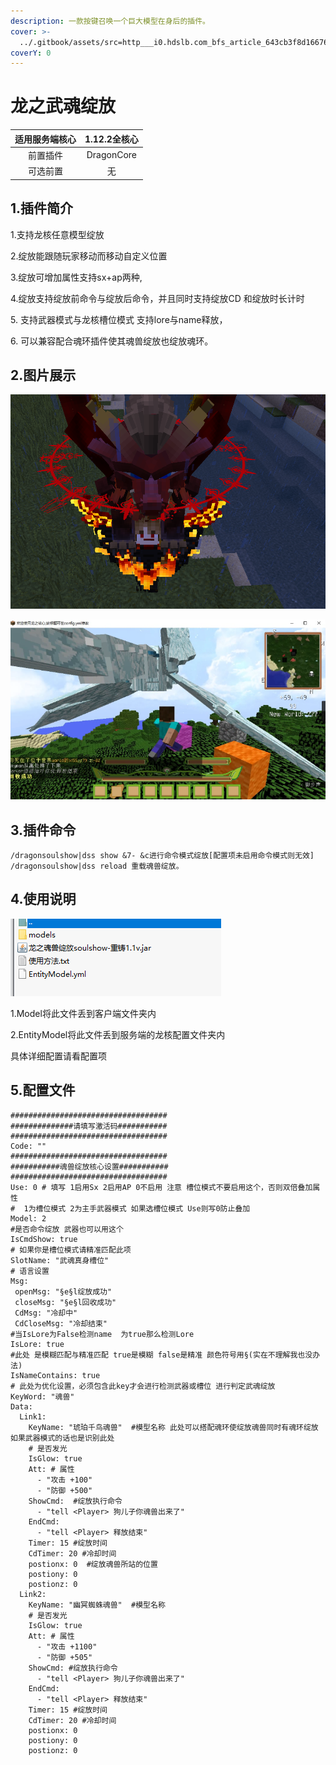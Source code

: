 ```yaml
---
description: 一款按键召唤一个巨大模型在身后的插件。
cover: >-
  ../.gitbook/assets/src=http___i0.hdslb.com_bfs_article_643cb3f8d166763b7f2ea894adeffe7b93301acb.jpg&refer=http___i0.hdslb.jpg
coverY: 0
---
```


# 龙之武魂绽放

| 适用服务端核心 |  1.12.2全核心 |
| :-----: | :--------: |
|   前置插件  | DragonCore |
|   可选前置  |      无     |

## 1.插件简介

1.支持龙核任意模型绽放

2.绽放能跟随玩家移动而移动自定义位置

3.绽放可增加属性支持sx+ap两种,

4.绽放支持绽放前命令与绽放后命令，并且同时支持绽放CD 和绽放时长计时

5\. 支持武器模式与龙核槽位模式 支持lore与name释放，

6\. 可以兼容配合魂环插件使其魂兽绽放也绽放魂环。

## 2.图片展示

![](<../.gitbook/assets/image (7) (1) (1).png>)

![](<../.gitbook/assets/image (5) (1) (1).png>)

## 3.插件命令

```
/dragonsoulshow|dss show &7- &c进行命令模式绽放[配置项未启用命令模式则无效]
/dragonsoulshow|dss reload 重载魂兽绽放。
```

## 4.使用说明



![](<../.gitbook/assets/image (6) (1) (1).png>)

1.Model将此文件丢到客户端文件夹内

2.EntityModel将此文件丢到服务端的龙核配置文件夹内

具体详细配置请看配置项



## 5.配置文件

```
###################################
##############请填写激活码###########
###################################
Code: ""
###################################
###########魂兽绽放核心设置###########
###################################
Use: 0 # 填写 1启用Sx 2启用AP 0不启用 注意 槽位模式不要启用这个，否则双倍叠加属性
#  1为槽位模式 2为主手武器模式 如果选槽位模式 Use则写0防止叠加
Model: 2
#是否命令绽放 武器也可以用这个
IsCmdShow: true
# 如果你是槽位模式请精准匹配此项
SlotName: "武魂真身槽位"
# 语言设置
Msg:
 openMsg: "§e§l绽放成功"
 closeMsg: "§e§l回收成功"
 CdMsg: "冷却中"
 CdCloseMsg: "冷却结束"
#当IsLore为False检测name  为true那么检测Lore
IsLore: true
#此处 是模糊匹配与精准匹配 true是模糊 false是精准 颜色符号用§(实在不理解我也没办法)
IsNameContains: true
# 此处为优化设置，必须包含此key才会进行检测武器或槽位 进行判定武魂绽放
KeyWord: "魂兽"
Data:
  Link1:
    KeyName: "琥珀千鸟魂兽"  #模型名称 此处可以搭配魂环使绽放魂兽同时有魂环绽放 如果武器模式的话也是识别此处
    # 是否发光
    IsGlow: true
    Att: # 属性
      - "攻击 +100"
      - "防御 +500"
    ShowCmd:  #绽放执行命令
      - "tell <Player> 狗儿子你魂兽出来了"
    EndCmd:
      - "tell <Player> 释放结束"
    Timer: 15 #绽放时间
    CdTimer: 20 #冷却时间
    postionx: 0  #绽放魂兽所站的位置
    postiony: 0
    postionz: 0
  Link2:
    KeyName: "幽冥蜘蛛魂兽"  #模型名称
    # 是否发光
    IsGlow: true
    Att: # 属性
      - "攻击 +1100"
      - "防御 +505"
    ShowCmd: #绽放执行命令
      - "tell <Player> 狗儿子你魂兽出来了"
    EndCmd:
      - "tell <Player> 释放结束"
    Timer: 15 #绽放时间
    CdTimer: 20 #冷却时间
    postionx: 0
    postiony: 0
    postionz: 0

```

